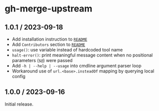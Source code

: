 # gh-merge-upstream

## 1.0.1 / 2023-09-18

- Add installation instruction to [`README`](./README.md)
- Add `Contributors` section to [`README`](./README.md)
- `usage()`: use variable instead of hardcoded tool name
- `halt-error()`: print meaningful message content when no positional parameters (`$@`) were passed
- Add `-h | --help | --usage` into cmdline argument parser loop
- Workaround use of `url.<base>.insteadOf` mapping by querying local config

## 1.0.0 / 2023-09-16

Initial release.
